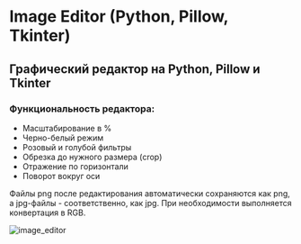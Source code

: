 # Image Editor (Python, Pillow, Tkinter)

## Графический редактор на Python, Pillow и Tkinter

### Функциональность редактора:

- Масштабирование в %
- Черно-белый режим
- Розовый и голубой фильтры
- Обрезка до нужного размера (crop)
- Отражение по горизонтали
- Поворот вокруг оси

Файлы png после редактирования автоматически сохраняются как png, а jpg-файлы - соответственно, как jpg. При необходимости выполняется конвертация в RGB. 

![image_editor](https://github.com/natkaida/image_editor/assets/85797091/451fc84e-2f2d-45c9-b487-ff6ae88ffe36)
